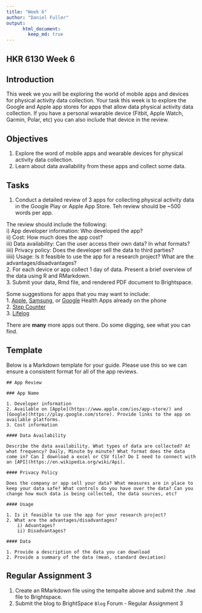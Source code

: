 ```yaml
---
title: "Week 6"
author: "Daniel Fuller"
output:
      html_document:
        keep_md: true
---
```




## HKR 6130 Week 6    

## Introduction

This week we you will be exploring the world of mobile apps and devices for physical activity data collection. Your task this week is to explore the Google and Apple app stores for apps that allow data physical activity data collection. If you have a personal wearable device (Fitbit, Apple Watch, Garmin, Polar, etc) you can also include that device in the review. 

## Objectives

1. Explore the word of mobile apps and wearable devices for physical activity data collection.  
2. Learn about data availability from these apps and collect some data.   

## Tasks

1. Conduct a detailed review of 3 apps for collecting physical activity data in the Google Play or Apple App Store. Teh review should be ~500 words per app. 

The review should include the following:   
    i) App developer information: Who developed the app?   
    ii) Cost: How much does the app cost?   
    iii) Data availability: Can the user access their own data? In what formats?   
    iiii) Privacy policy: Does the developer sell the data to third parties?   
    iiiii) Usage: Is it feasible to use the app for a research project? What are the advantages/disadvantages?  
2. For each device or app collect 1 day of data. Present a brief overview of the data using R and RMarkdown.  
3. Submit your data, Rmd file, and rendered PDF document to Brightspace.  

Some suggestions for apps that you may want to include:   
    1. [Apple](https://www.apple.com/ios/health/), [Samsung](https://www.samsung.com/ca/apps/samsung-health/), or [Google](https://play.google.com/store/apps/details?id=com.google.android.apps.fitness&hl=en_US) Health Apps already on the phone   
    2. [Step Counter](https://play.google.com/store/apps/details?id=pedometer.steptracker.calorieburner.stepcounter)  
    3. [Lifelog](https://play.google.com/store/apps/details?id=com.sonymobile.lifelog)
    
There are **many** more apps out there. Do some digging, see what you can find. 

## Template

Below is a Markdown template for your guide. Please use this so we can ensure a consistent format for all of the app reviews. 

```{}
## App Review

### App Name

1. Developer information
2. Available on [Apple](https://www.apple.com/ios/app-store/) and [Google](https://play.google.com/store). Provide links to the app on available platforms. 
3. Cost information  

#### Data Availability

Describe the data availability. What types of data are collected? At what frequency? Daily, Minute by minute? What format does the data come in? Can I download a excel or CSV file? Do I need to connect with an [API](https://en.wikipedia.org/wiki/Api). 

#### Privacy Policy

Does the company or app sell your data? What measures are in place to keep your data safe? What controls do you have over the data? Can you change how much data is being collected, the data sources, etc? 

#### Usage

1. Is it feasible to use the app for your research project? 
2. What are the advantages/disadvantages?
    i) Advantages?  
    ii) Disadvantages?

#### Data

1. Provide a description of the data you can download
2. Provide a summary of the data (mean, standard deviation)
```

## Regular Assignment 3

1. Create an RMarkdown file using the tempalte above and submit the `.Rmd` file to Brightspace.  
3. Submit the blog to BrightSpace `Blog` Forum - Regular Assignment 3
